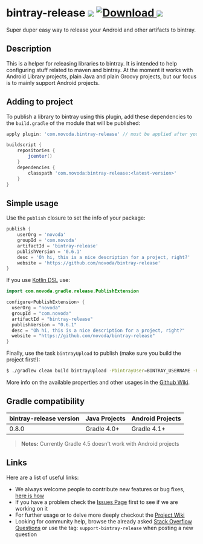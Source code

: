 # bintray-release [![](https://ci.novoda.com/buildStatus/icon?job=bintray-release)](https://ci.novoda.com/job/bintray-release/lastBuild/console) [![Download](https://api.bintray.com/packages/novoda/maven/bintray-release/images/download.svg) ](https://bintray.com/novoda/maven/bintray-release/_latestVersion) [![](https://raw.githubusercontent.com/novoda/novoda/master/assets/btn_apache_lisence.png)](LICENSE.txt)

Super duper easy way to release your Android and other artifacts to bintray.


## Description

This is a helper for releasing libraries to bintray. It is intended to help configuring stuff related to maven and bintray.
At the moment it works with Android Library projects, plain Java and plain Groovy projects, but our focus is to mainly support Android projects.

## Adding to project

To publish a library to bintray using this plugin, add these dependencies to the `build.gradle` of the module that will be published:

```groovy
apply plugin: 'com.novoda.bintray-release' // must be applied after your artifact generating plugin (eg. java / com.android.library)

buildscript {
    repositories {
        jcenter()
    }
    dependencies {
        classpath 'com.novoda:bintray-release:<latest-version>'
    }
}
```

## Simple usage

Use the `publish` closure to set the info of your package:

```groovy
publish {
    userOrg = 'novoda'
    groupId = 'com.novoda'
    artifactId = 'bintray-release'
    publishVersion = '0.6.1'
    desc = 'Oh hi, this is a nice description for a project, right?'
    website = 'https://github.com/novoda/bintray-release'
}
```

If you use [Kotlin DSL](https://github.com/gradle/kotlin-dsl) use:

```kotlin
import com.novoda.gradle.release.PublishExtension

configure<PublishExtension> {
  userOrg = "novoda"
  groupId = "com.novoda"
  artifactId = "bintray-release"
  publishVersion = "0.6.1"
  desc = "Oh hi, this is a nice description for a project, right?"
  website = "https://github.com/novoda/bintray-release"
}
```

Finally, use the task `bintrayUpload` to publish (make sure you build the project first!):

```bash
$ ./gradlew clean build bintrayUpload -PbintrayUser=BINTRAY_USERNAME -PbintrayKey=BINTRAY_KEY -PdryRun=false
```

More info on the available properties and other usages in the [Github Wiki](https://github.com/novoda/bintray-release/wiki).

## Gradle compatibility
| bintray-release version | Java Projects | Android Projects |
|-------------------------|---------------|------------------|
| 0.8.0                   | Gradle 4.0+   | Gradle 4.1+      |

> **Notes:** Currently Gradle 4.5 doesn't work with Android projects

## Links

Here are a list of useful links:

 * We always welcome people to contribute new features or bug fixes, [here is how](https://github.com/novoda/novoda/blob/master/CONTRIBUTING.md)
 * If you have a problem check the [Issues Page](https://github.com/novoda/bintray-release/issues) first to see if we are working on it
 * For further usage or to delve more deeply checkout the [Project Wiki](https://github.com/novoda/bintray-release/wiki)
 * Looking for community help, browse the already asked [Stack Overflow Questions](http://stackoverflow.com/questions/tagged/support-bintray-release) or use the tag: `support-bintray-release` when posting a new question  
